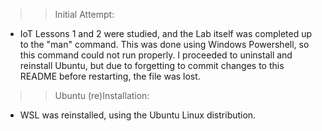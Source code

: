 >> Initial Attempt:

- IoT Lessons 1 and 2 were studied, and the Lab itself was completed up to the "man" command. This was done using Windows Powershell, so this command could not run properly. I proceeded to uninstall and reinstall Ubuntu, but due to forgetting to commit changes to this README before restarting, the file was lost.

>> Ubuntu (re)Installation:

- WSL was reinstalled, using the Ubuntu Linux distribution. 
